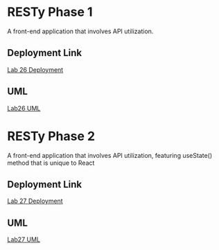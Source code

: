 # RESTy Phase 1
A front-end application that involves API utilization.

## Deployment Link
[Lab 26 Deployment](https://willowy-torte-34af3f.netlify.app/)

## UML
[Lab26 UML](./assets/Lab26-image.png)


# RESTy Phase 2
A front-end application that involves API utilization, featuring useState() method that is unique to React

## Deployment Link
[Lab 27 Deployment](https://willowy-torte-34af3f.netlify.app/)

## UML
[Lab27 UML](./assets/Lab27-image.png)